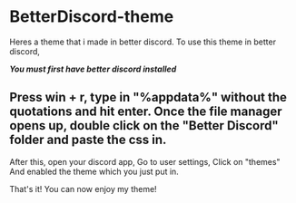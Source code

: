 # BetterDiscord-theme
Heres a theme that i made in better discord.
To use this theme in better discord, 

***You must first have better discord installed***

Press win + r, type in "%appdata%" without the quotations and hit enter.
Once the file manager opens up, double click on the "Better Discord" folder and paste the css in.
 ------------------------------------------------------------------------------------------------
 
 After this, open your discord app,
 Go to user settings, Click on "themes"
 And enabled the theme which you just put in.
 
 That's it! You can now enjoy my theme!
